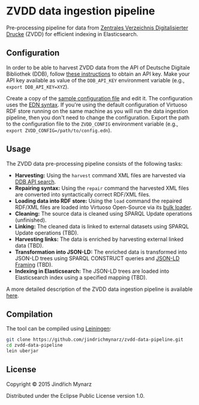 # ZVDD data ingestion pipeline 

Pre-processing pipeline for data from [Zentrales Verzeichnis Digitalisierter Drucke](http://www.zvdd.de/) (ZVDD) for efficient indexing in Elasticsearch.

## Configuration

In order to be able to harvest ZVDD data from the API of Deutsche Digitale Bibliothek (DDB), follow [these instructions](https://api.deutsche-digitale-bibliothek.de/doku/display/ADD/API+der+Deutschen+Digitalen+Bibliothek#APIderDeutschenDigitalenBibliothek-Registrierung) to obtain an API key. Make your API key available as value of the `DDB_API_KEY` environment variable (e.g., `export DDB_API_KEY=XYZ`).

Create a copy of the [sample configuration file](https://github.com/jindrichmynarz/zvdd-data-pipeline/blob/master/config.edn) and edit it. The configuration uses the [EDN syntax](https://github.com/edn-format/edn). If you're using the default configuration of Virtuoso RDF store running on the same machine as you will run the data ingestion pipeline, then you don't need to change the configuration. Export the path to the configuration file to the `ZVDD_CONFIG` environment variable (e.g., `export ZVDD_CONFIG=/path/to/config.edn`).

## Usage

The ZVDD data pre-processing pipeline consists of the following tasks:

* **Harvesting:** Using the `harvest` command XML files are harvested via [DDB API search](https://api.deutsche-digitale-bibliothek.de/doku/display/ADD/search).
* **Repairing syntax:** Using the `repair` command the harvested XML files are converted into syntactically correct RDF/XML files.
* **Loading data into RDF store:** Using the `load` command the repaired RDF/XML files are loaded into Virtuoso Open-Source via its [bulk loader](http://virtuoso.openlinksw.com/dataspace/doc/dav/wiki/Main/VirtBulkRDFLoader).
* **Cleaning:** The source data is cleaned using SPARQL Update operations (unfinished).
* **Linking:** The cleaned data is linked to external datasets using SPARQL Update operations (TBD).
* **Harvesting links:** The data is enriched by harvesting external linked data (TBD).
* **Transformation into JSON-LD:** The enriched data is transformed into JSON-LD trees using SPARQL CONSTRUCT queries and [JSON-LD Framing](http://json-ld.org/spec/latest/json-ld-framing/) (TBD).
* **Indexing in Elasticsearch:** The JSON-LD trees are loaded into Elasticsearch index using a specified mapping (TBD).

A more detailed description of the ZVDD data ingestion pipeline is available [here](https://docs.google.com/document/d/1RlbZSeZ3Y_cIZ5VMEc7JzK0RaiTwVWDx_-DSwpsWDZk/edit?usp=sharing).

## Compilation

The tool can be compiled using [Leiningen](http://leiningen.org/):

```bash
git clone https://github.com/jindrichmynarz/zvdd-data-pipeline.git
cd zvdd-data-pipeline
lein uberjar
```

## License

Copyright © 2015 Jindřich Mynarz

Distributed under the Eclipse Public License version 1.0.
